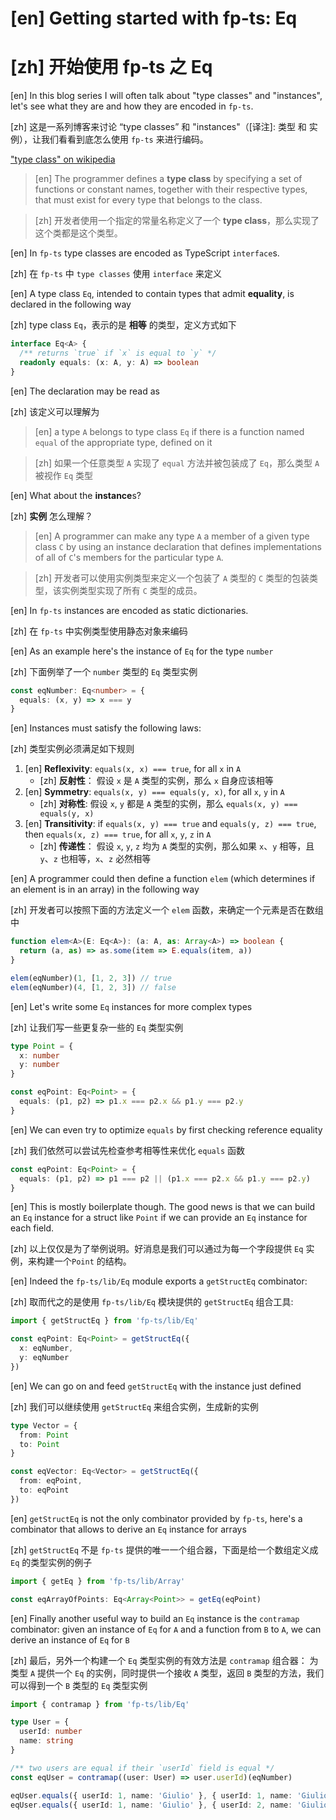 # [en] Getting started with fp-ts: Eq

# [zh] 开始使用 fp-ts 之 Eq

[en] In this blog series I will often talk about "type classes" and "instances", let's see what they are and how they are encoded in ```fp-ts```.

[zh] 这是一系列博客来讨论 “type classes” 和 "instances"（[译注]: 类型 和 实例），让我们看看到底怎么使用 ```fp-ts``` 来进行编码。

["type class" on wikipedia](https://en.wikipedia.org/wiki/Type_class)

> [en] The programmer defines a **type class** by specifying a set of functions or constant names, together with their respective types, that must exist for every type that belongs to the class.

> [zh] 开发者使用一个指定的常量名称定义了一个 **type class**，那么实现了这个类都是这个类型。

[en] In ```fp-ts``` type classes are encoded as TypeScript ```interface```s.

[zh] 在 ```fp-ts``` 中 ```type classes``` 使用 ```interface``` 来定义

[en] A type class ```Eq```, intended to contain types that admit **equality**, is declared in the following way

[zh] type class ```Eq```，表示的是 **相等** 的类型，定义方式如下

```ts
interface Eq<A> {
  /** returns `true` if `x` is equal to `y` */
  readonly equals: (x: A, y: A) => boolean
}
```

[en] The declaration may be read as

[zh] 该定义可以理解为

> [en] a type ```A``` belongs to type class ```Eq``` if there is a function named ```equal``` of the appropriate type, defined on it

> [zh] 如果一个任意类型 ```A``` 实现了 ```equal``` 方法并被包装成了 ```Eq```，那么类型 ```A``` 被视作 ```Eq``` 类型

[en] What about the **instance**s?

[zh] **实例** 怎么理解？

> [en] A programmer can make any type ```A``` a member of a given type class ```C``` by using an instance declaration that defines implementations of all of ```C```'s members for the particular type ```A```.

> [zh] 开发者可以使用实例类型来定义一个包装了 ```A``` 类型的 ```C``` 类型的包装类型，该实例类型实现了所有 ```C``` 类型的成员。

[en] In ```fp-ts``` instances are encoded as static dictionaries.

[zh] 在 ```fp-ts``` 中实例类型使用静态对象来编码

[en] As an example here's the instance of ```Eq``` for the type ```number```

[zh] 下面例举了一个 ```number``` 类型的 ```Eq``` 类型实例

```ts
const eqNumber: Eq<number> = {
  equals: (x, y) => x === y
}
```

[en] Instances must satisfy the following laws:

[zh] 类型实例必须满足如下规则

1. [en] **Reflexivity**: ```equals(x, x) === true```, for all ```x``` in ```A```
    - [zh] **反射性**： 假设 ```x``` 是 ```A``` 类型的实例，那么 ```x``` 自身应该相等
1. [en] **Symmetry**: ```equals(x, y) === equals(y, x)```, for all ```x```, ```y``` in ```A```
    - [zh] **对称性**: 假设 ```x```, ```y``` 都是 ```A``` 类型的实例，那么 ```equals(x, y) === equals(y, x)```
1. [en] **Transitivity**: if ```equals(x, y) === true``` and ```equals(y, z) === true```, then ```equals(x, z) === true```, for all ```x```, ```y```, ```z``` in ```A```
    - [zh] **传递性**： 假设 ```x```, ```y```, ```z``` 均为 ```A``` 类型的实例，那么如果 ```x```、```y``` 相等，且 ```y```、```z``` 也相等，```x```、```z``` 必然相等

[en] A programmer could then define a function ```elem``` (which determines if an element is in an array) in the following way

[zh] 开发者可以按照下面的方法定义一个 ```elem``` 函数，来确定一个元素是否在数组中

```ts
function elem<A>(E: Eq<A>): (a: A, as: Array<A>) => boolean {
  return (a, as) => as.some(item => E.equals(item, a))
}

elem(eqNumber)(1, [1, 2, 3]) // true
elem(eqNumber)(4, [1, 2, 3]) // false
```

[en] Let's write some ```Eq``` instances for more complex types

[zh] 让我们写一些更复杂一些的 ```Eq``` 类型实例

```ts
type Point = {
  x: number
  y: number
}

const eqPoint: Eq<Point> = {
  equals: (p1, p2) => p1.x === p2.x && p1.y === p2.y
}
```

[en] We can even try to optimize ```equals``` by first checking reference equality

[zh] 我们依然可以尝试先检查参考相等性来优化 ```equals``` 函数

```ts
const eqPoint: Eq<Point> = {
  equals: (p1, p2) => p1 === p2 || (p1.x === p2.x && p1.y === p2.y)
}
```

[en] This is mostly boilerplate though. The good news is that we can build an ```Eq``` instance for a struct like ```Point``` if we can provide an ```Eq``` instance for each field.

[zh] 以上仅仅是为了举例说明。好消息是我们可以通过为每一个字段提供 ```Eq``` 实例，来构建一个```Point``` 的结构。

[en] Indeed the ```fp-ts/lib/Eq``` module exports a ```getStructEq``` combinator:

[zh] 取而代之的是使用 ```fp-ts/lib/Eq``` 模块提供的 ```getStructEq``` 组合工具:

```ts
import { getStructEq } from 'fp-ts/lib/Eq'

const eqPoint: Eq<Point> = getStructEq({
  x: eqNumber,
  y: eqNumber
})
```

[en] We can go on and feed ```getStructEq``` with the instance just defined

[zh] 我们可以继续使用 ```getStructEq``` 来组合实例，生成新的实例

```ts
type Vector = {
  from: Point
  to: Point
}

const eqVector: Eq<Vector> = getStructEq({
  from: eqPoint,
  to: eqPoint
})
```

[en] ```getStructEq``` is not the only combinator provided by ```fp-ts```, here's a combinator that allows to derive an ```Eq``` instance for arrays

[zh] ```getStructEq``` 不是 ```fp-ts``` 提供的唯一一个组合器，下面是给一个数组定义成 ```Eq``` 的类型实例的例子

```ts
import { getEq } from 'fp-ts/lib/Array'

const eqArrayOfPoints: Eq<Array<Point>> = getEq(eqPoint)
```

[en] Finally another useful way to build an ```Eq``` instance is the ```contramap``` combinator: given an instance of ```Eq``` for ```A``` and a function from ```B``` to ```A```, we can derive an instance of ```Eq``` for ```B```

[zh] 最后，另外一个构建一个 ```Eq``` 类型实例的有效方法是 ```contramap``` 组合器： 为类型 ```A``` 提供一个 ```Eq``` 的实例，同时提供一个接收 ```A``` 类型，返回 ```B``` 类型的方法，我们可以得到一个 ```B``` 类型的 ```Eq``` 类型实例

```ts
import { contramap } from 'fp-ts/lib/Eq'

type User = {
  userId: number
  name: string
}

/** two users are equal if their `userId` field is equal */
const eqUser = contramap((user: User) => user.userId)(eqNumber)

eqUser.equals({ userId: 1, name: 'Giulio' }, { userId: 1, name: 'Giulio Canti' }) // true
eqUser.equals({ userId: 1, name: 'Giulio' }, { userId: 2, name: 'Giulio' }) // false
```
